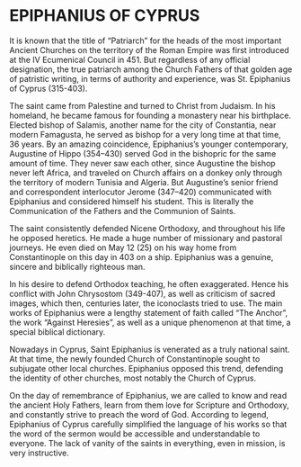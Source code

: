 # EPIPHANIUS OF CYPRUS

It is known that the title of “Patriarch” for the heads of the most important Ancient Churches on the territory of the Roman Empire was first introduced at the IV Ecumenical Council in 451. But regardless of any official designation, the true patriarch among the Church Fathers of that golden age of patristic writing, in terms of authority and experience, was St. Epiphanius of Cyprus (315-403).

The saint came from Palestine and turned to Christ from Judaism. In his homeland, he became famous for founding a monastery near his birthplace. Elected bishop of Salamis, another name for the city of Constantia, near modern Famagusta, he served as bishop for a very long time at that time, 36 years. By an amazing coincidence, Epiphanius’s younger contemporary, Augustine of Hippo (354–430) served God in the bishopric for the same amount of time. They never saw each other, since Augustine the bishop never left Africa, and traveled on Church affairs on a donkey only through the territory of modern Tunisia and Algeria. But Augustine’s senior friend and correspondent interlocutor Jerome (347–420) communicated with Epiphanius and considered himself his student. This is literally the Communication of the Fathers and the Communion of Saints.

The saint consistently defended Nicene Orthodoxy, and throughout his life he opposed heretics. He made a huge number of missionary and pastoral journeys. He even died on May 12 (25) on his way home from Constantinople on this day in 403 on a ship. Epiphanius was a genuine, sincere and biblically righteous man.

In his desire to defend Orthodox teaching, he often exaggerated. Hence his conflict with John Chrysostom (349-407), as well as criticism of sacred images, which then, centuries later, the iconoclasts tried to use. The main works of Epiphanius were a lengthy statement of faith called “The Anchor”, the work “Against Heresies”, as well as a unique phenomenon at that time, a special biblical dictionary.

Nowadays in Cyprus, Saint Epiphanius is venerated as a truly national saint. At that time, the newly founded Church of Constantinople sought to subjugate other local churches. Epiphanius opposed this trend, defending the identity of other churches, most notably the Church of Cyprus.

On the day of remembrance of Epiphanius, we are called to know and read the ancient Holy Fathers, learn from them love for Scripture and Orthodoxy, and constantly strive to preach the word of God. According to legend, Epiphanius of Cyprus carefully simplified the language of his works so that the word of the sermon would be accessible and understandable to everyone. The lack of vanity of the saints in everything, even in mission, is very instructive.
